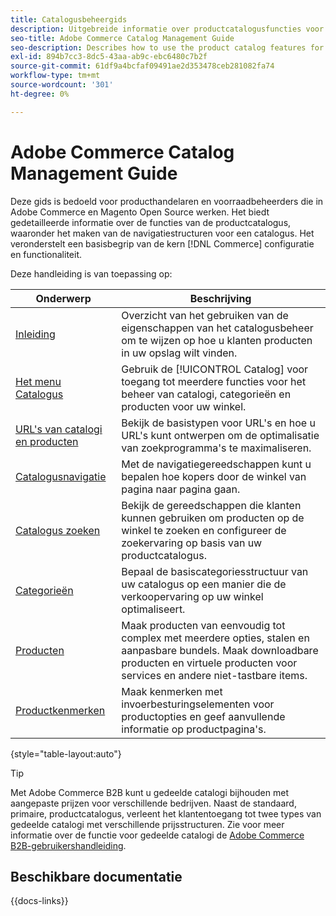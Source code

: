 ```yaml
---
title: Catalogusbeheergids
description: Uitgebreide informatie over productcatalogusfuncties voor Adobe Commerce- en Magento Open Source-beheerders en eCommerce-handelaren.
seo-title: Adobe Commerce Catalog Management Guide
seo-description: Describes how to use the product catalog features for Adobe Commerce and Magento Open Source.
exl-id: 894b7cc3-8dc5-43aa-ab9c-ebc6480c7b2f
source-git-commit: 61df9a4bcfaf09491ae2d353478ceb281082fa74
workflow-type: tm+mt
source-wordcount: '301'
ht-degree: 0%

---
```


# Adobe Commerce Catalog Management Guide

Deze gids is bedoeld voor producthandelaren en voorraadbeheerders die in Adobe Commerce en Magento Open Source werken. Het biedt gedetailleerde informatie over de functies van de productcatalogus, waaronder het maken van de navigatiestructuren voor een catalogus. Het veronderstelt een basisbegrip van de kern [!DNL Commerce] configuratie en functionaliteit.

Deze handleiding is van toepassing op:

| Onderwerp | Beschrijving |
| ------- | ----------- |
| [Inleiding](introduction.md) | Overzicht van het gebruiken van de eigenschappen van het catalogusbeheer om te wijzen op hoe u klanten producten in uw opslag wilt vinden. |
| [Het menu Catalogus](catalog-menu.md) | Gebruik de [!UICONTROL Catalog] voor toegang tot meerdere functies voor het beheer van catalogi, categorieën en producten voor uw winkel. |
| [URL&#39;s van catalogi en producten](catalog-urls.md) | Bekijk de basistypen voor URL&#39;s en hoe u URL&#39;s kunt ontwerpen om de optimalisatie van zoekprogramma&#39;s te maximaliseren. |
| [Catalogusnavigatie](navigation.md) | Met de navigatiegereedschappen kunt u bepalen hoe kopers door de winkel van pagina naar pagina gaan. |
| [Catalogus zoeken](search.md) | Bekijk de gereedschappen die klanten kunnen gebruiken om producten op de winkel te zoeken en configureer de zoekervaring op basis van uw productcatalogus. |
| [Categorieën](categories.md) | Bepaal de basiscategoriesstructuur van uw catalogus op een manier die de verkoopervaring op uw winkel optimaliseert. |
| [Producten](products-list.md) | Maak producten van eenvoudig tot complex met meerdere opties, stalen en aanpasbare bundels. Maak downloadbare producten en virtuele producten voor services en andere niet-tastbare items. |
| [Productkenmerken](product-attributes.md) | Maak kenmerken met invoerbesturingselementen voor productopties en geef aanvullende informatie op productpagina&#39;s. |

{style="table-layout:auto"}

>[!TIP]
>
>Met Adobe Commerce B2B kunt u gedeelde catalogi bijhouden met aangepaste prijzen voor verschillende bedrijven. Naast de standaard, primaire, productcatalogus, verleent het klantentoegang tot twee types van gedeelde catalogi met verschillende prijsstructuren. Zie voor meer informatie over de functie voor gedeelde catalogi de [Adobe Commerce B2B-gebruikershandleiding](../b2b/catalog-shared.md).

## Beschikbare documentatie

{{docs-links}}
